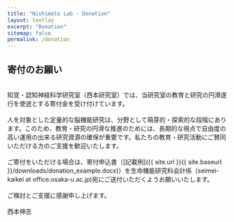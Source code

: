 ```yaml
---
title: "Nishimoto Lab - Donation"
layout: textlay
excerpt: "Donation"
sitemap: false
permalink: /donation
---
```


## 寄付のお願い
<br />
知覚・認知神経科学研究室（西本研究室）では、当研究室の教育と研究の円滑遂行を使途とする寄付金を受け付けています。
<br />
<br />
人を対象とした定量的な脳機能研究は、分野として萌芽的・探索的な段階にあります。このため、教育・研究の円滑な推進のためには、長期的な視点で自由度の高い運用の出来る研究資源の確保が重要です。私たちの教育・研究活動にご賛同いただける方のご支援を歓迎いたします。
<br />
<br />
ご寄付をいただける場合は、寄付申込書（[記載例]({{ site.url }}{{ site.baseurl }}/downloads/donation_example.docx)）を生命機能研究科会計係（seimei-kaikei at office.osaka-u.ac.jp)宛にご送付いただくようお願いいたします。
<br />
<br />
ご検討とご支援に感謝申し上げます。
<br />
<br />
西本伸志

